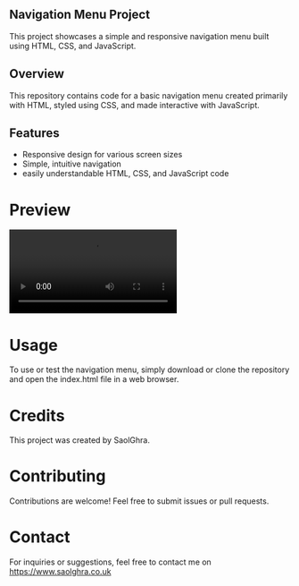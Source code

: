 ## Navigation Menu Project
This project showcases a simple and responsive navigation menu built using HTML, CSS, and JavaScript.

## Overview
This repository contains code for a basic navigation menu created primarily with HTML, styled using CSS, and made interactive with JavaScript.

## Features
- Responsive design for various screen sizes
- Simple, intuitive navigation
- easily understandable HTML, CSS, and JavaScript code 

# Preview
<video src="https://imgur.com/cBk3rqg" controls title="Preview"></video>

# Usage
To use or test the navigation menu, simply download or clone the repository and open the index.html file in a web browser.

# Credits
This project was created by SaolGhra.

# Contributing
Contributions are welcome! Feel free to submit issues or pull requests.

# Contact
For inquiries or suggestions, feel free to contact me on https://www.saolghra.co.uk
